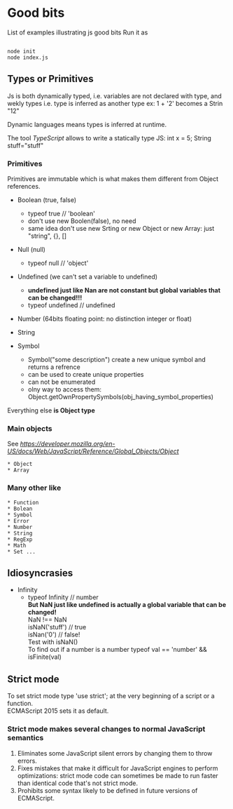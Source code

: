 # Good bits

List of examples illustrating js good bits
Run it as

```

node init
node index.js
```

## Types or Primitives

Js is both dynamically typed, i.e. variables are not declared with type, 
and wekly types i.e. type is inferred as another type ex: 1 + '2' becomes a Strin "12"

Dynamic languages means types is inferred at runtime.  

The tool *TypeScript* allows to write a statically type JS: int x = 5; String stuff="stuff"  

### Primitives

Primitives are immutable which is what makes them different from Object references.

* Boolean (true, false) 
    * typeof true // 'boolean'
    * don't use new Boolen(false), no need
    * same idea don't use new Srting or new Object or new Array: just "string", {}, []

* Null (null)
    * typeof null // 'object'

* Undefined (we can't set a variable to undefined)
    * __undefined just like Nan are not constant but global variables that can be changed!!!__
    * typeof undefined // undefined

* Number (64bits floating point: no distinction integer or float)

* String

* Symbol
    * Symbol("some description") create a new unique symbol and returns a refrence
    * can be used to create unique properties
    * can not be enumerated
    * olny way to access them: Object.getOwnPropertySymbols(obj_having_symbol_properties)

Everything else **is Object type**

### Main objects
See *https://developer.mozilla.org/en-US/docs/Web/JavaScript/Reference/Global_Objects/Object*

    * Object
    * Array

### Many other like

    * Function
    * Bolean
    * Symbol
    * Error
    * Number
    * String
    * RegExp
    * Math
    * Set ...


## Idiosyncrasies

* Infinity
    * typeof Infinity // number  
__But NaN just like undefined is actually a global variable that can be changed!__  
NaN !== NaN  
isNaN('stuff') // true  
isNan('0') // false!  
Test with isNaN()  
To find out if a number is a number typeof val == 'number' && isFinite(val)

## Strict mode

To set strict mode type 'use strict'; at the very beginning of a script or a function.  
ECMAScript 2015 sets it as default.  

### Strict mode makes several changes to normal JavaScript semantics

1. Eliminates some JavaScript silent errors by changing them to throw errors.
1. Fixes mistakes that make it difficult for JavaScript engines to perform optimizations: strict mode code can sometimes be made to run faster than identical code that's not strict mode.
1. Prohibits some syntax likely to be defined in future versions of ECMAScript.
